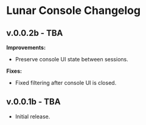# Lunar Console Changelog

## v.0.0.2b - TBA

**Improvements:**

* Preserve console UI state between sessions.

**Fixes:**  

* Fixed filtering after console UI is closed.

## v.0.0.1b - TBA

* Initial release.
